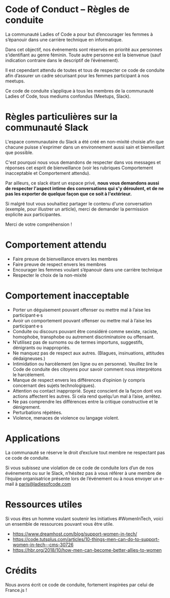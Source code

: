 # Code of Conduct – Règles de conduite
La communauté Ladies of Code a pour but d’encourager les femmes à s’épanouir dans une carrière technique en informatique.

Dans cet objectif, nos événements sont réservés en priorité aux personnes s’identifiant au genre féminin. Toute autre personne est la bienvenue (sauf indication contraire dans le descriptif de l’événement).

Il est cependant attendu de toutes et tous de respecter ce code de conduite afin d’assurer un cadre sécurisant pour les femmes participant à nos meetups.

Ce code de conduite s’applique à tous les membres de la communauté Ladies of Code, tous mediums confondus (Meetups, Slack).

# Règles particulières sur la communauté Slack
L'espace communautaire du Slack a été créé en non-mixité choisie afin que chacune puisse s'exprimer dans un environnement aussi sain et bienveillant que possible. 

C'est pourquoi nous vous demandons de respecter dans vos messages et réponses cet esprit de bienveillance (voir les rubriques Comportement inacceptable et Comportement attendu). 

Par ailleurs, ce slack étant un espace privé, **nous vous demandons aussi de respecter l'aspect intime des conversations qui s'y déroulent, et de ne pas les exporter de quelque façon que ce soit à l'extérieur.** 

Si malgré tout vous souhaitiez partager le contenu d'une conversation (exemple, pour illustrer un article), merci de demander la permission explicite aux participantes. 

Merci de votre compréhension !

# Comportement attendu
- Faire preuve de bienveillance envers les membres
- Faire preuve de respect envers les membres
- Encourager les femmes voulant s’épanouir dans une carrière technique
- Respecter le choix de la non-mixité

# Comportement inacceptable
- Porter un déguisement pouvant offenser ou mettre mal à l’aise les participant·e·s
- Avoir un comportement pouvant offenser ou mettre mal à l’aise les participant·e·s
- Conduite ou discours pouvant être considéré comme sexiste, raciste, homophobe, transphobe ou autrement discriminatoire ou offensant.
- N’utilisez pas de surnoms ou de termes importuns, suggestifs, dénigrants ou inappropriés.
- Ne manquez pas de respect aux autres. (Blagues, insinuations, attitudes dédaigneuses.)
- Intimidation ou harcèlement (en ligne ou en personne). Veuillez lire le Code de conduite des citoyens pour savoir comment nous interprétons le harcèlement.
- Manque de respect envers les différences d’opinion (y compris concernant des sujets technologiques).
- Attention ou contact inapproprié. Soyez conscient de la façon dont vos actions affectent les autres. Si cela rend quelqu’un mal à l’aise, arrêtez.
- Ne pas comprendre les différences entre la critique constructive et le dénigrement.
- Perturbations répétées.
- Violence, menaces de violence ou langage violent.

# Applications
La communauté se réserve le droit d’exclure tout membre ne respectant pas ce code de conduite.

Si vous subissez une violation de ce code de conduite lors d’un de nos événements ou sur le Slack, n’hésitez pas à vous référer à une membre de l’équipe organisatrice présente lors de l’événement ou à nous envoyer un e-mail à paris@ladiesofcode.com

# Ressources utiles
Si vous êtes un homme voulant soutenir les initiatives #WomenInTech, voici un ensemble de ressources pouvant vous être utile.

- https://www.dreamhost.com/blog/support-women-in-tech/
- https://code.tutsplus.com/articles/10-things-men-can-do-to-support-women-in-tech--cms-30726
- https://hbr.org/2018/10/how-men-can-become-better-allies-to-women

# Crédits
Nous avons écrit ce code de conduite, fortement inspirées par celui de France.js !
